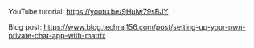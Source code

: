 YouTube tutorial: https://youtu.be/9Hulw79sBJY



Blog post: https://www.blog.techraj156.com/post/setting-up-your-own-private-chat-app-with-matrix